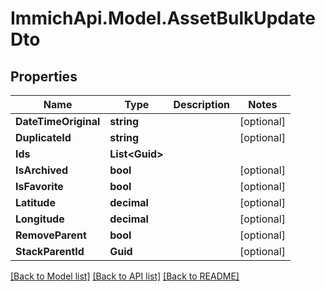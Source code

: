 # ImmichApi.Model.AssetBulkUpdateDto

## Properties

Name | Type | Description | Notes
------------ | ------------- | ------------- | -------------
**DateTimeOriginal** | **string** |  | [optional] 
**DuplicateId** | **string** |  | [optional] 
**Ids** | **List&lt;Guid&gt;** |  | 
**IsArchived** | **bool** |  | [optional] 
**IsFavorite** | **bool** |  | [optional] 
**Latitude** | **decimal** |  | [optional] 
**Longitude** | **decimal** |  | [optional] 
**RemoveParent** | **bool** |  | [optional] 
**StackParentId** | **Guid** |  | [optional] 

[[Back to Model list]](../README.md#documentation-for-models) [[Back to API list]](../README.md#documentation-for-api-endpoints) [[Back to README]](../README.md)

